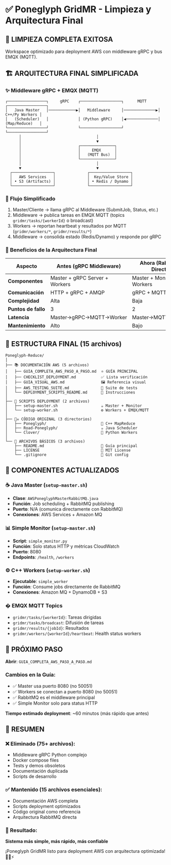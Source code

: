# ✅ Poneglyph GridMR - Limpieza y Arquitectura Final

## 🎉 LIMPIEZA COMPLETA EXITOSA

Workspace optimizado para deployment AWS con middleware gRPC y bus EMQX (MQTT).

## 🏗️ ARQUITECTURA FINAL SIMPLIFICADA

### ✨ **Middleware gRPC + EMQX (MQTT)**

```
┌─────────────────┐     gRPC    ┌──────────────────┐      MQTT     ┌─────────────────┐
│   Java Master   │────────────▶│   Middleware     │──────────────▶│  C++/Py Workers │
│   (Scheduler)   │             │ (Python gRPC)    │◀──────────────│  (Map/Reduce)   │
└─────────────────┘             └──────────────────┘                └─────────────────┘
      │                                 │
      │                                 ▼
      │                         ┌───────────────┐
      │                         │     EMQX      │
      │                         │   (MQTT Bus)  │
      │                         └───────────────┘
      │                                 │
      ▼                                 ▼
  ┌──────────────────┐              ┌──────────────────┐
  │   AWS Services   │              │  Key/Value Store │
  │ • S3 (Artifacts) │              │ • Redis / Dynamo │
  └──────────────────┘              └──────────────────┘
```

### 🔄 **Flujo Simplificado**

1. Master/Cliente → llama gRPC al Middleware (SubmitJob, Status, etc.)
2. Middleware → publica tareas en EMQX MQTT (topics `gridmr/tasks/{workerId}` o broadcast)
3. Workers → reportan heartbeat y resultados por MQTT (`gridmr/workers/*`, `gridmr/results/*`)
4. Middleware → consolida estado (Redis/Dynamo) y responde por gRPC

### 🎯 **Beneficios de la Arquitectura Final**

| Aspecto | Antes (gRPC Middleware) | Ahora (RabbitMQ Directo) |
|---------|-------------------------|--------------------------|
| **Componentes** | Master + gRPC Server + Workers | Master + Monitor + Workers |
| **Comunicación** | HTTP + gRPC + AMQP | gRPC + MQTT |
| **Complejidad** | Alta | Baja |
| **Puntos de fallo** | 3 | 2 |
| **Latencia** | Master→gRPC→MQTT→Worker | Master→MQTT→Worker |
| **Mantenimiento** | Alto | Bajo |

## 📁 ESTRUCTURA FINAL (15 archivos)

```
Poneglyph-Reduce/
│
├── 📚 DOCUMENTACIÓN AWS (5 archivos)
│   ├── GUIA_COMPLETA_AWS_PASO_A_PASO.md  ⭐ GUÍA PRINCIPAL
│   ├── CHECKLIST_DEPLOYMENT.md           ✅ Lista verificación
│   ├── GUIA_VISUAL_AWS.md                🖼️ Referencia visual
│   ├── AWS_TESTING_SUITE.md              🧪 Suite de tests
│   └── DEPLOYMENT_SCRIPTS_README.md      📖 Instrucciones
│
├── 🚀 SCRIPTS DEPLOYMENT (2 archivos)
│   ├── setup-master.sh                   ☕ Master + Monitor
│   └── setup-worker.sh                   ⚙️ Workers + EMQX/MQTT
│
├── 🏴‍☠️ CÓDIGO ORIGINAL (3 directorios)
│   ├── Poneglyph/                        🔧 C++ MapReduce
│   ├── Road-Poneglyph/                   ☕ Java Scheduler  
│   └── Clover/                           🐍 Python Workers
│
└── 📄 ARCHIVOS BÁSICOS (3 archivos)
    ├── README.md                         📖 Guía principal
    ├── LICENSE                           📜 MIT License
    └── .gitignore                        🚫 Git config
```

## 🔧 COMPONENTES ACTUALIZADOS

### ☕ **Java Master** (`setup-master.sh`)
- **Clase**: `AWSPoneglyphMasterRabbitMQ.java`
- **Función**: Job scheduling + RabbitMQ publishing
- **Puerto**: N/A (comunica directamente con RabbitMQ)
- **Conexiones**: AWS Services + Amazon MQ

### 📊 **Simple Monitor** (`setup-master.sh`)  
- **Script**: `simple_monitor.py`
- **Función**: Solo status HTTP y métricas CloudWatch
- **Puerto**: 8080
- **Endpoints**: `/health`, `/workers`

### ⚙️ **C++ Workers** (`setup-worker.sh`)
- **Ejecutable**: `simple_worker`
- **Función**: Consume jobs directamente de RabbitMQ
- **Conexiones**: Amazon MQ + DynamoDB + S3

### � **EMQX MQTT Topics**
- `gridmr/tasks/{workerId}`: Tareas dirigidas
- `gridmr/tasks/broadcast`: Difusión de tareas
- `gridmr/results/{jobId}`: Resultados
- `gridmr/workers/{workerId}/heartbeat`: Health status workers

## 🎯 PRÓXIMO PASO

**Abrir**: `GUIA_COMPLETA_AWS_PASO_A_PASO.md`

### Cambios en la Guía:
- ✅ Master usa puerto 8080 (no 50051)
- ✅ Workers se conectan a puerto 8080 (no 50051)  
- ✅ RabbitMQ es el middleware principal
- ✅ Simple Monitor solo para status HTTP

**Tiempo estimado deployment**: ~60 minutos (más rápido que antes)

## 🏁 RESUMEN

### ❌ **Eliminado** (75+ archivos):
- Middleware gRPC Python complejo
- Docker compose files
- Tests y demos obsoletos  
- Documentación duplicada
- Scripts de desarrollo

### ✅ **Mantenido** (15 archivos esenciales):
- Documentación AWS completa
- Scripts deployment optimizados
- Código original como referencia
- Arquitectura RabbitMQ directa

### 🚀 **Resultado**:
**Sistema más simple, más rápido, más confiable**

¡Poneglyph GridMR listo para deployment AWS con arquitectura optimizada! 🏴‍☠️⚡
